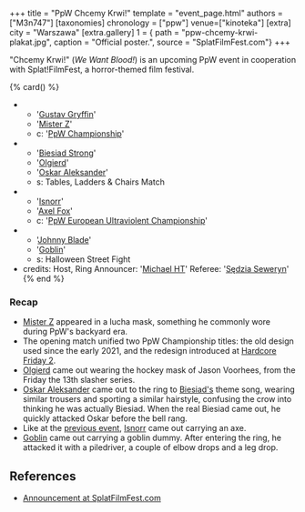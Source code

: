 +++
title = "PpW Chcemy Krwi!"
template = "event_page.html"
authors = ["M3n747"]
[taxonomies]
chronology = ["ppw"]
venue=["kinoteka"]
[extra]
city = "Warszawa"
[extra.gallery]
1 = { path = "ppw-chcemy-krwi-plakat.jpg", caption = "Official poster.", source = "SplatFilmFest.com"}
+++

"Chcemy Krwi!" (_We Want Blood!_) is an upcoming PpW event in cooperation with Splat!FilmFest, a horror-themed film festival.

{% card() %}
- - '[Gustav Gryffin](@/w/gustav-gryffin.md)'
  - '[Mister Z](@/w/mister-z.md)'
  - c: '[PpW Championship](@/c/ppw-championship.md)'
- - '[Biesiad Strong](@/w/biesiad.md)'
  - '[Olgierd](@/w/olgierd.md)'
  - '[Oskar Aleksander](@/w/oskar-aleksander.md)'
  - s: Tables, Ladders & Chairs Match
- - '[Isnorr](@/w/isnorr.md)'
  - '[Axel Fox](@/w/axel-fox.md)'
  - c: '[PpW European Ultraviolent Championship](@/c/ppw-european-ultraviolent-championship.md)'
- - '[Johnny Blade](@/w/johnny-blade.md)'
  - '[Goblin](@/w/goblin.md)'
  - s: Halloween Street Fight
- credits:
    Host, Ring Announcer: '[Michael HT](@/w/michael-ht.md)'
    Referee: '[Sędzia Seweryn](@/w/sedzia-seweryn.md)'
{% end %}

### Recap
* [Mister Z](@/w/mister-z.md) appeared in a lucha mask, something he commonly wore during PpW's backyard era.
* The opening match unified two PpW Championship titles: the old design used since the early 2021, and the redesign introduced at [Hardcore Friday 2](@/e/ppw/2024-09-20-ppw-hardcore-friday-2.md).
* [Olgierd](@/w/olgierd.md) came out wearing the hockey mask of Jason Voorhees, from the Friday the 13th slasher series.
* [Oskar Aleksander](@/w/oskar-aleksander.md) came out to the ring to [Biesiad's](@/w/biesiad.md) theme song, wearing similar trousers and sporting a similar hairstyle, confusing the crow into thinking he was actually Biesiad. When the real Biesiad came out, he quickly attacked Oskar before the bell rang.
* Like at the [previous event](@/e/ppw/2024-10-26-ppw-co-za-noc.md), [Isnorr](@/w/isnorr.md) came out carrying an axe.
* [Goblin](@/w/goblin.md) came out carrying a goblin dummy. After entering the ring, he attacked it with a piledriver, a couple of elbow drops and a leg drop.

## References

* [Announcement at SplatFilmFest.com](https://splatfilmfest.com/program/wrestling-chcemy-krwi-ppw-x-splatfilmfest/)
